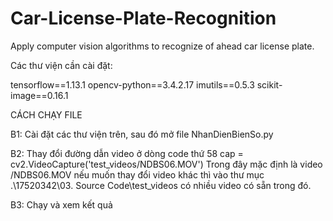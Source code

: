# Car-License-Plate-Recognition
Apply computer vision algorithms to recognize of ahead car license plate.

  
Các thư viện cần cài đặt:

tensorflow==1.13.1
opencv-python==3.4.2.17
imutils==0.5.3
scikit-image==0.16.1

CÁCH CHẠY FILE

B1: Cài đặt các thư viện trên, sau đó mở file NhanDienBienSo.py

B2: Thay đổi đường dẫn video ở dòng code thứ 58
	cap = cv2.VideoCapture('test_videos/NDBS06.MOV') 
Trong đây mặc định là video /NDBS06.MOV nếu muốn thay đổi video khác thì vào thư mục
.\17520342\03. Source Code\test_videos có nhiều video có sẵn trong đó.

B3: Chạy và xem kết quả
